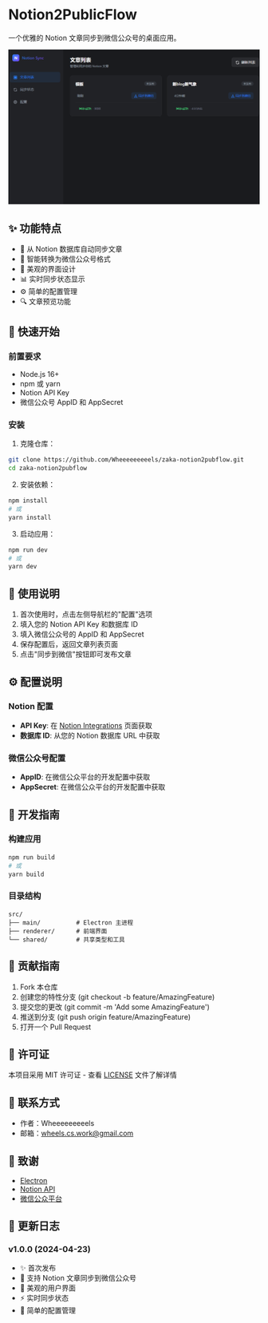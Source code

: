 # Notion2PublicFlow

一个优雅的 Notion 文章同步到微信公众号的桌面应用。

![应用截图](./assets/app-screenshot.png)

## ✨ 功能特点

- 🔄 从 Notion 数据库自动同步文章
- 📝 智能转换为微信公众号格式
- 🎨 美观的界面设计
- 📊 实时同步状态显示
- ⚙️ 简单的配置管理
- 🔍 文章预览功能

## 🚀 快速开始

### 前置要求

- Node.js 16+
- npm 或 yarn
- Notion API Key
- 微信公众号 AppID 和 AppSecret

### 安装

1. 克隆仓库：
```bash
git clone https://github.com/Wheeeeeeeeels/zaka-notion2pubflow.git
cd zaka-notion2pubflow
```

2. 安装依赖：
```bash
npm install
# 或
yarn install
```

3. 启动应用：
```bash
npm run dev
# 或
yarn dev
```

## 📝 使用说明

1. 首次使用时，点击左侧导航栏的"配置"选项
2. 填入您的 Notion API Key 和数据库 ID
3. 填入微信公众号的 AppID 和 AppSecret
4. 保存配置后，返回文章列表页面
5. 点击"同步到微信"按钮即可发布文章

## ⚙️ 配置说明

### Notion 配置
- **API Key**: 在 [Notion Integrations](https://www.notion.so/my-integrations) 页面获取
- **数据库 ID**: 从您的 Notion 数据库 URL 中获取

### 微信公众号配置
- **AppID**: 在微信公众平台的开发配置中获取
- **AppSecret**: 在微信公众平台的开发配置中获取

## 🔧 开发指南

### 构建应用
```bash
npm run build
# 或
yarn build
```

### 目录结构
```
src/
├── main/          # Electron 主进程
├── renderer/      # 前端界面
└── shared/        # 共享类型和工具
```

## 🤝 贡献指南

1. Fork 本仓库
2. 创建您的特性分支 (git checkout -b feature/AmazingFeature)
3. 提交您的更改 (git commit -m 'Add some AmazingFeature')
4. 推送到分支 (git push origin feature/AmazingFeature)
5. 打开一个 Pull Request

## 📄 许可证

本项目采用 MIT 许可证 - 查看 [LICENSE](LICENSE) 文件了解详情

## 📱 联系方式

- 作者：Wheeeeeeeeels
- 邮箱：wheels.cs.work@gmail.com

## 🙏 致谢

- [Electron](https://www.electronjs.org/)
- [Notion API](https://developers.notion.com/)
- [微信公众平台](https://mp.weixin.qq.com/)

## 📝 更新日志

### v1.0.0 (2024-04-23)
- ✨ 首次发布
- 🎉 支持 Notion 文章同步到微信公众号
- 🌈 美观的用户界面
- ⚡️ 实时同步状态
- 🔧 简单的配置管理